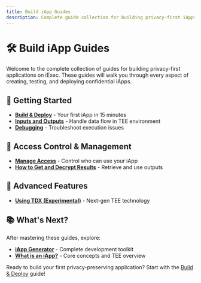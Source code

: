 ```yaml
---
title: Build iApp Guides
description: Complete guide collection for building privacy-first iApps on iExec
---
```


# 🛠️ Build iApp Guides

Welcome to the complete collection of guides for building privacy-first applications on iExec. These guides will walk you through every aspect of creating, testing, and deploying confidential iApps.

## 🚀 Getting Started

- **[Build & Deploy](/documentation/build-iapp/guides/build-&-deploy)** - Your first iApp in 15 minutes
- **[Inputs and Outputs](/documentation/build-iapp/guides/inputs-and-outputs)** - Handle data flow in TEE environment
- **[Debugging](/documentation/build-iapp/guides/debugging)** - Troubleshoot execution issues

## 🔐 Access Control & Management

- **[Manage Access](/documentation/build-iapp/guides/manage-access)** - Control who can use your iApp
- **[How to Get and Decrypt Results](/documentation/build-iapp/guides/how-to-get-and-decrypt-results)** - Retrieve and use outputs

## 🧪 Advanced Features

- **[Using TDX (Experimental)](/documentation/build-iapp/guides/using-tdx)** - Next-gen TEE technology

## 📚 What's Next?

After mastering these guides, explore:

- **[iApp Generator](/documentation/build-iapp/iapp-generator)** - Complete development toolkit
- **[What is an iApp?](/documentation/build-iapp/what-is-iapp)** - Core concepts and TEE overview

Ready to build your first privacy-preserving application? Start with the [Build & Deploy](/documentation/build-iapp/guides/build-&-deploy) guide!

